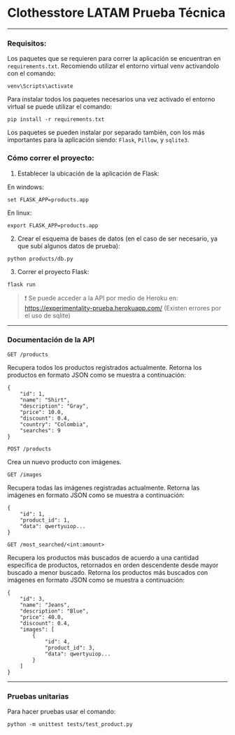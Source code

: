 # Clothesstore LATAM Prueba Técnica

***

### Requisitos:

Los paquetes que se requieren para correr la aplicación se encuentran en `requirements.txt`. Recomiendo utilizar el entorno virtual venv activandolo con el comando:
```
venv\Scripts\activate
```

Para instalar todos los paquetes necesarios una vez activado el entorno virtual se puede utilizar el comando:
```
pip install -r requirements.txt
```

Los paquetes se pueden instalar por separado también, con los más importantes para la aplicación siendo: `Flask`, `Pillow`, y `sqlite3`. 

### Cómo correr el proyecto:

1. Establecer la ubicación de la aplicación de Flask:

En windows:
```
set FLASK_APP=products.app
```
En linux:
```
export FLASK_APP=products.app
```

2. Crear el esquema de bases de datos (en el caso de ser necesario, ya que subí algunos datos de prueba):
```
python products/db.py
```

3. Correr el proyecto Flask:
```
flask run
```

> :exclamation: Se puede acceder a la API por medio de Heroku en: https://experimentality-prueba.herokuapp.com/ (Existen errores por el uso de sqlite)

***

### Documentación de la API

```
GET /products
```

Recupera todos los productos registrados actualmente. Retorna los productos en formato JSON como se muestra a continuación:

```
{
    "id": 1,
    "name": "Shirt",
    "description": "Gray",
    "price": 10.0,
    "discount": 0.4,
    "country": "Colombia",
    "searches": 9
}
```

```
POST /products
```

Crea un nuevo producto con imágenes.

```
GET /images
```

Recupera todas las imágenes registradas actualmente. Retorna las imágenes en formato JSON como se muestra a continuación:

```
{
    "id": 1,
    "product_id": 1,
    "data": qwertyuiop...
}
```

```
GET /most_searched/<int:amount>
```

Recupera los productos más buscados de acuerdo a una cantidad específica de productos, retornados en orden descendente desde mayor buscado a menor buscado. Retorna los productos más buscados con imágenes en formato JSON como se muestra a continuación:

```
{
    "id": 3,
    "name": "Jeans",
    "description": "Blue",
    "price": 40.0,
    "discount": 0.4,
    "images": [
        {
            "id": 4,
            "product_id": 3,
            "data": qwertyuiop...
        }
    ]
}

```

***

### Pruebas unitarias

Para hacer pruebas usar el comando:

```
python -m unittest tests/test_product.py
```